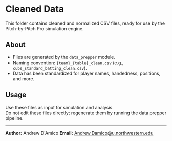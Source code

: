# Cleaned Data

This folder contains cleaned and normalized CSV files, ready for use by the Pitch-by-Pitch Pro simulation engine.

## About

- Files are generated by the `data_prepper` module.
- Naming convention: `{team}_{table}_clean.csv` (e.g., `cubs_standard_batting_clean.csv`).
- Data has been standardized for player names, handedness, positions, and more.

## Usage

Use these files as input for simulation and analysis.  
Do not edit these files directly; regenerate them by running the data prepper pipeline.

---

**Author:** Andrew D'Amico
**Email:** Andrew.Damico@u.northwestern.edu

